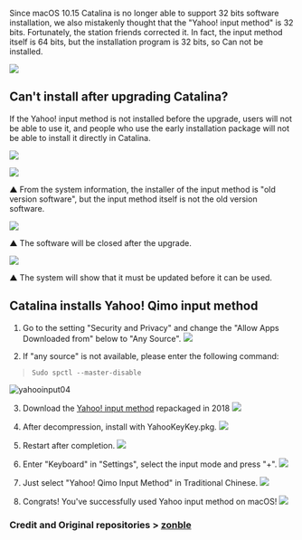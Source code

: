 Since macOS 10.15 Catalina is no longer able to support 32 bits software installation, we also mistakenly thought that the "Yahoo! input method" is 32 bits. Fortunately, the station friends corrected it. In fact, the input method itself is 64 bits, but the installation program is 32 bits, so Can not be installed.

![](https://i.imgur.com/X55LuTp.png)

## Can't install after upgrading Catalina?

If the Yahoo! input method is not installed before the upgrade, users will not be able to use it, and people who use the early installation package will not be able to install it directly in Catalina.

[![](https://s3.tenten.co/images/2020/06/b6c9dad95081b10ddd0f49af191e662a-thumb.jpg)](https://s3.tenten.co/images/2020/06/b6c9dad95081b10ddd0f49af191e662a-thumb.jpg)

![](https://s3.tenten.co/images/2020/06/f6393e36d7d0f7daa951c3a664b85205-thumb.jpg)

▲ From the system information, the installer of the input method is "old version software", but the input method itself is not the old version software.

![](https://s3.tenten.co/images/2020/06/08a3f44599fe525a431460e3900043cb-thumb.jpg)

▲ The software will be closed after the upgrade.

![](https://s3.tenten.co/images/2020/06/18efcc5f1bfe0ed8012149ec359d84c7-thumb.jpg)

▲ The system will show that it must be updated before it can be used.

## Catalina installs Yahoo! Qimo input method

1. Go to the setting "Security and Privacy" and change the "Allow Apps Downloaded from" below to "Any Source".
[![](https://s3.tenten.co/images/2020/06/065a604c69aa28b0951395caa6a8bd99-thumb.jpg)](https://s3.tenten.co/images/2020/06/065a604c69aa28b0951395caa6a8bd99-thumb.jpg)

2. If "any source" is not available, please enter the following command:
> `Sudo spctl --master-disable`

![yahooinput04](https://s3.tenten.co/images/2020/06/ebae27bf3fe17d5ced330646f8bed8ad-thumb.jpg)

3. Download the [Yahoo! input method]((https://github.com/zonble/ykk_installer/releases)) repackaged in 2018 
[![](https://s3.tenten.co/images/2020/06/a357593cf44b71382bd77800a29afccb-thumb.jpg)](https://s3.tenten.co/images/2020/06/a357593cf44b71382bd77800a29afccb-thumb.jpg)


4. After decompression, install with YahooKeyKey.pkg.
[![](https://s3.tenten.co/images/2020/06/5a203f53b3a25c2d21100181e0ef87fe-thumb.jpg)](https://s3.tenten.co/images/2020/06/5a203f53b3a25c2d21100181e0ef87fe-thumb.jpg)

5. Restart after completion.
[![](https://s3.tenten.co/images/2020/06/8a38d1f661f8632e729174ba15da757e-thumb.jpg)](https://s3.tenten.co/images/2020/06/8a38d1f661f8632e729174ba15da757e-thumb.jpg)

6. Enter "Keyboard" in "Settings", select the input mode and press "+".
[![](https://s3.tenten.co/images/2020/06/e52564a3fcb1d69b9e4af6cc22d0d36e-thumb.jpg)](https://s3.tenten.co/images/2020/06/e52564a3fcb1d69b9e4af6cc22d0d36e-thumb.jpg)

7. Just select "Yahoo! Qimo Input Method" in Traditional Chinese.
[![](https://s3.tenten.co/images/2020/06/b7075b6a7ffb840081a47d92a3431107-thumb.jpg)](https://s3.tenten.co/images/2020/06/b7075b6a7ffb840081a47d92a3431107-thumb.jpg)


8. Congrats! You've successfully used Yahoo input method on macOS!
[![](https://s3.tenten.co/images/2020/06/b2ee35af50a3af56df68b26ca13d0caf-thumb.jpg)](https://s3.tenten.co/images/2020/06/b2ee35af50a3af56df68b26ca13d0caf-thumb.jpg)


### Credit and Original repositories > [zonble](https://github.com/zonble)